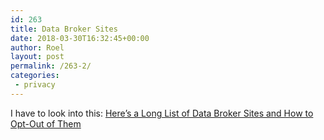 ```yaml
---
id: 263
title: Data Broker Sites
date: 2018-03-30T16:32:45+00:00
author: Roel
layout: post
permalink: /263-2/
categories:
 - privacy
---
```

I have to look into this: [Here’s a Long List of Data Broker Sites and How to Opt-Out of Them](https://motherboard.vice.com/en_us/article/ne9b3z/how-to-get-off-data-broker-and-people-search-sites-pipl-spokeo)
